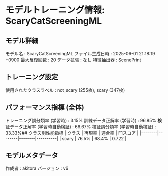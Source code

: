 # モデルトレーニング情報: ScaryCatScreeningML

## モデル詳細
モデル名           : ScaryCatScreeningML
ファイル生成日時   : 2025-06-01 21:18:19 +0900
最大反復回数     : 20
データ拡張       : なし
特徴抽出器       : ScenePrint

## トレーニング設定
使用されたクラスラベル : not_scary (255枚), scary (347枚)

## パフォーマンス指標 (全体)
トレーニング誤分類率 (学習時) : 3.15%
訓練データ正解率 (学習時) : 96.85%
検証データ正解率 (学習時自動検証) : 66.67%
検証誤分類率 (学習時自動検証) : 33.33%## クラス別性能指標
| クラス | 再現率 | 適合率 | F1スコア |
|--------|--------|--------|----------|
| scary | 76.5% | 68.4% | 0.722 |
## モデルメタデータ
作成者            : akitora
バージョン          : v6